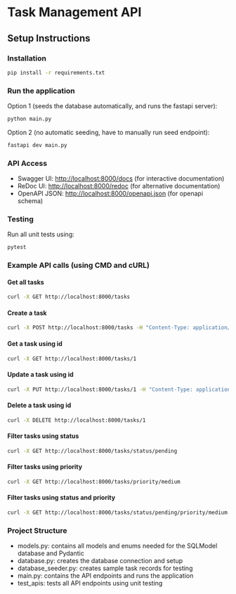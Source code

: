 # Task Management API

## Setup Instructions

### Installation

```bash
pip install -r requirements.txt
```

### Run the application
Option 1 (seeds the database automatically, and runs the fastapi server): 
```bash
python main.py 
```
Option 2 (no automatic seeding, have to manually run seed endpoint):
```bash
fastapi dev main.py 
```

### API Access
- Swagger UI: [http://localhost:8000/docs](http://localhost:8000/docs) (for interactive documentation)
- ReDoc UI: [http://localhost:8000/redoc](http://localhost:8000/redoc) (for alternative documentation)
- OpenAPI JSON: [http://localhost:8000/openapi.json](http://localhost:8000/openapi.json) (for openapi schema)

### Testing
Run all unit tests using:
```bash
pytest
```

### Example API calls (using CMD and cURL)

#### Get all tasks
```bash
curl -X GET http://localhost:8000/tasks
```
#### Create a task
```bash
curl -X POST http://localhost:8000/tasks -H "Content-Type: application/json" -d "{\"title\": \"Sample Task\", \"priority\": \"high\"}"
```

#### Get a task using id
```bash
curl -X GET http://localhost:8000/tasks/1
```

#### Update a task using id
```bash
curl -X PUT http://localhost:8000/tasks/1 -H "Content-Type: application/json" -d "{\"description\": \"New description\", \"status\": \"completed\"}"
```

#### Delete a task using id
```bash
curl -X DELETE http://localhost:8000/tasks/1
```

#### Filter tasks using status
```bash
curl -X GET http://localhost:8000/tasks/status/pending
```

#### Filter tasks using priority
```bash
curl -X GET http://localhost:8000/tasks/priority/medium
```

#### Filter tasks using status and priority
```bash
curl -X GET http://localhost:8000/tasks/status/pending/priority/medium
```

### Project Structure
- models.py: contains all models and enums needed for the SQLModel database and Pydantic
- database.py: creates the database connection and setup
- database_seeder.py: creates sample task records for testing
- main.py: contains the API endpoints and runs the application
- test_apis: tests all API endpoints using unit testing